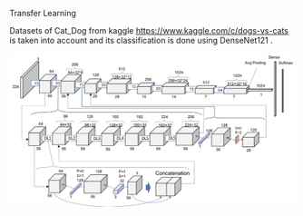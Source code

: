 Transfer Learning

Datasets of Cat_Dog from kaggle https://www.kaggle.com/c/dogs-vs-cats is taken into account and its classification is done using 
DenseNet121 .

![Alt text](denseNet121.png?raw=true "Title")
